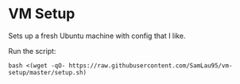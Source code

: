 VM Setup
=====

Sets up a fresh Ubuntu machine with config that I like.

Run the script:

    bash <(wget -qO- https://raw.githubusercontent.com/SamLau95/vm-setup/master/setup.sh)
